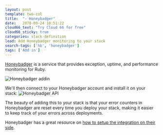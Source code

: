 ```yaml
---
layout: post
template: two-col
title:  "- Honeybadger"
date:   2070-09-24 10:51:22
cloud66_text: "Try Cloud 66 for free"
cloud66_sticky: true
categories: stack-definition
lead: Add Honeybadger monitoring to your stack
search-tags: ['hb', 'honeybadger']
tags: ['Add in']
---
```


[Honeybadger](https://www.honeybadger.io/) is a service that provides exception, uptime, and performance monitoring for Ruby.

![Honeybadger addin](http://cdn.cloud66.com/images/help/addin_hb.png)

We'll then connect to your Honeybadger account and install it on your stack:
![Honeybadger API](http://cdn.cloud66.com/images/help/addin_example_honeybadger.png)

The beauty of adding this to your stack is that your error counters in Honeybadger are reset every time you deploy your stack, making it easier to keep
track of your errors across deployments.

Honeybadger has a great resource on [how to setup the integration on their side](http://docs.honeybadger.io/article/174-how-to-get-setup-with-cloud-66-and-honeybadger).